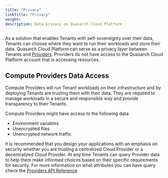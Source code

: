 ```yaml
---
title: "Privacy"
linkTitle: "Privacy"
weight:
description: Data privacy on Quasarch Cloud Platform
---
```


As a solution that enables Tenants with self-sovereignty over their data, Tenants can choose where they want to run their workloads and store their data.
Quasarch Cloud Platform can serve as a privacy layer between Tenants and [Providers](../providers.md).
Providers do not have access to the Quasarch Cloud Platform account that is accessing resources.

## Compute Providers Data Access
Compute Providers will run Tenant workloads on their infrastructure and by deploying Tenants are trusting them with their data.
They are required to manage workloads in a secure and responsible way and provide transparency to their Tenants.

Compute Providers might have access to the following data:
- Environment variables
- Unencrypted files
- Unencrypted network traffic

It is recommended that you design your applications with an emphasis on security whether you are trusting a centralized Cloud Provider or a decentralized Cloud Provider.
At any time Tenants can query Provider data to help them make informed choices based on their specific requirements for security.
For more information on what attributes you can have query check the [Providers API Reference](../api-reference)
